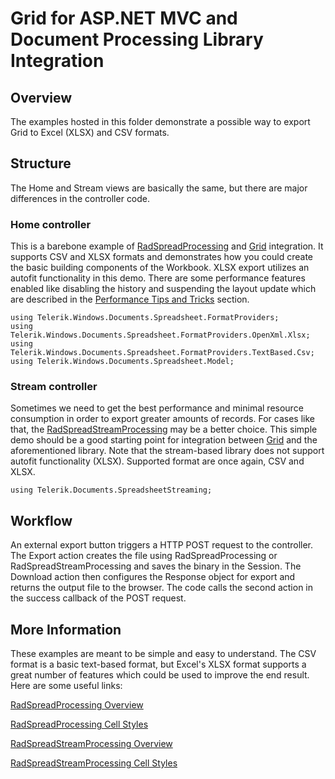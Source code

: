 # Grid for ASP.NET MVC and Document Processing Library Integration

## Overview
The examples hosted in this folder demonstrate a possible way to export Grid to Excel (XLSX) and CSV formats.

## Structure

The Home and Stream views are basically the same, but there are major differences in the controller code.

### Home controller 
This is a barebone example of [RadSpreadProcessing](http://docs.telerik.com/devtools/document-processing/libraries/radspreadprocessing/overview) 
and [Grid](http://docs.telerik.com/kendo-ui/aspnet-mvc/helpers/grid/overview) integration. It supports CSV and XLSX formats and 
demonstrates how you could create the basic building components of the Workbook. XLSX export utilizes an autofit functionality in this demo.
There are some performance features enabled like disabling the history and suspending the layout update which 
are described in the [Performance Tips and Tricks](http://docs.telerik.com/devtools/document-processing/libraries/radspreadprocessing/performance) 
section. 

```
using Telerik.Windows.Documents.Spreadsheet.FormatProviders;
using Telerik.Windows.Documents.Spreadsheet.FormatProviders.OpenXml.Xlsx;
using Telerik.Windows.Documents.Spreadsheet.FormatProviders.TextBased.Csv;
using Telerik.Windows.Documents.Spreadsheet.Model;
```

### Stream controller
Sometimes we need to get the best performance and minimal resource consumption in order to export greater amounts of records. For cases like that,
the [RadSpreadStreamProcessing](http://docs.telerik.com/devtools/document-processing/libraries/radspreadstreamprocessing/overview) may be a better choice.
This simple demo should be a good starting point for integration between [Grid](http://docs.telerik.com/kendo-ui/aspnet-mvc/helpers/grid/overview) 
and the aforementioned library. 
Note that the stream-based library does not support autofit functionality (XLSX). Supported format are once again, CSV and XLSX.

```
using Telerik.Documents.SpreadsheetStreaming;
```

## Workflow
An external export button triggers a HTTP POST request to the controller. The Export action creates the file using RadSpreadProcessing or 
RadSpreadStreamProcessing and saves the binary in the Session. The Download action then configures the Response object for export and returns the
output file to the browser. The code calls the second action in the success callback of the POST request.

## More Information
These examples are meant to be simple and easy to understand. The CSV format is a basic text-based format, but Excel's XLSX format supports 
a great number of features which could be used to improve the end result. Here are some useful links:  

[RadSpreadProcessing Overview](http://docs.telerik.com/devtools/document-processing/libraries/radspreadprocessing/overview) 

[RadSpreadProcessing Cell Styles](http://docs.telerik.com/devtools/document-processing/libraries/radspreadprocessing/features/styling/cell-styles)

[RadSpreadStreamProcessing Overview](http://docs.telerik.com/devtools/document-processing/libraries/radspreadstreamprocessing/overview)

[RadSpreadStreamProcessing Cell Styles](http://docs.telerik.com/devtools/document-processing/libraries/radspreadstreamprocessing/features/cell-styles)